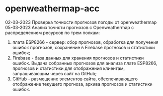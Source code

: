 # openweathermap-acc
02-03-2023 Проверка точности прогнозов погоды от openweathermap
05-03-2023 Анализ точнсти прогнозов с Openweathermap с распределением ресурсов по трем полкам:
1) плата ESP8266 - сервер: сбор прогнозов, обработка для получения ошибок прогнозов, сохранение в Firebase прогнозов и статистики ошибок; 
2) Firebase - база данных для хранения прогнозов и статистики ошибок. Выдача собранных прогнозов для анализа плате ESP8266, прогнозов и статистики для отображения клиентам, запрашивающим через сайт на GitHub;
3) GitHub - размещение элементов сайта, обеспечивающего отображение текущего прогноза, архива прогнозов и статистики ошибок.

